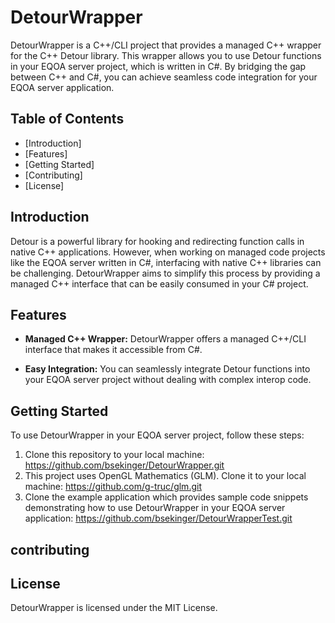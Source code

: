 # DetourWrapper

DetourWrapper is a C++/CLI project that provides a managed C++ wrapper for the C++ Detour library. This wrapper allows you to use Detour functions in your EQOA server project, which is written in C#. By bridging the gap between C++ and C#, you can achieve seamless code integration for your EQOA server application.

## Table of Contents

- [Introduction]
- [Features]
- [Getting Started]
- [Contributing]
- [License]

## Introduction

Detour is a powerful library for hooking and redirecting function calls in native C++ applications. However, when working on managed code projects like the EQOA server written in C#, interfacing with native C++ libraries can be challenging. DetourWrapper aims to simplify this process by providing a managed C++ interface that can be easily consumed in your C# project.

## Features

- **Managed C++ Wrapper:** DetourWrapper offers a managed C++/CLI interface that makes it accessible from C#.

- **Easy Integration:** You can seamlessly integrate Detour functions into your EQOA server project without dealing with complex interop code.

## Getting Started

To use DetourWrapper in your EQOA server project, follow these steps:

1. Clone this repository to your local machine:
   https://github.com/bsekinger/DetourWrapper.git
2. This project uses OpenGL Mathematics (GLM). Clone it to your local machine:
	https://github.com/g-truc/glm.git
3. Clone the example application which provides sample code snippets demonstrating how to use DetourWrapper in your EQOA server application:
	https://github.com/bsekinger/DetourWrapperTest.git

## contributing

## License
DetourWrapper is licensed under the MIT License.
